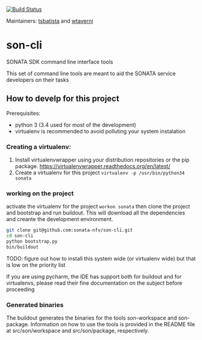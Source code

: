 [![Build Status](https://jenkins.sonata-nfv.eu/buildStatus/icon?job=son-cli)](https://jenkins.sonata-nfv.eu/job/son-cli/)

Maintainers: [tsbatista](https://github.com/tsbatista) and [wtaverni](https://github.com/wtaverni)

# son-cli
SONATA SDK command line interface tools

This set of command line tools are meant to aid the SONATA service developers on their tasks

## How to develp for this project

Prerequisites:
- python 3 (3.4 used for most of the development)
- virtualenv is recommended to avoid polluting your system instalation

### Creating a virtualenv:
1. Install virtualenvwrapper using your distribution repositories or the pip package.
https://virtualenvwrapper.readthedocs.org/en/latest/
1. Create a virtualenv for this project 
`virtualenv -p /usr/bin/python34 sonata`

### working on the project

activate the virtualenv for the project `workon sonata` then clone the project and bootstrap and run buildout. This will download all the dependencies and creante the development environment.
```sh
git clone git@github.com:sonata-nfv/son-cli.git 
cd son-cli
python bootstrap.py
bin/buildout
```

TODO: figure out how to install this system wide (or virtualenv wide) 
but that is low on the priority list

If you are using pycharm, the IDE has support both for buildout and for virtualenvs,
please read their fine documentation on the subject before proceeding


### Generated binaries

The buildout generates the binaries for the tools son-workspace and son-package. Information on how to use the tools is provided in the README file at src/son/workspace and src/son/package, respectively.

